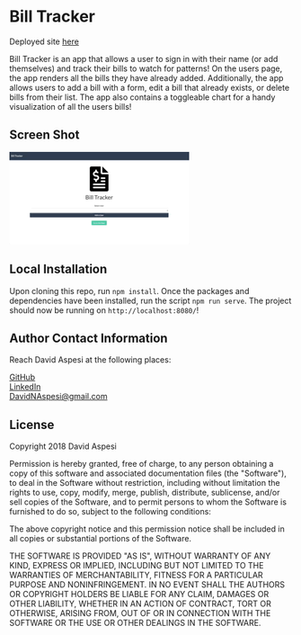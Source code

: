# Bill Tracker
Deployed site [here]("https://bill-track.firebaseapp.com/#/")

Bill Tracker is an app that allows a user to sign in with their name (or add themselves) and track their bills to watch for patterns!  On the users page, the app renders all the bills they have already added.  Additionally, the app allows users to add a bill with a form, edit a bill that already exists, or delete bills from their list.  The app also contains a toggleable chart for a handy visualization of all the users bills!

## Screen Shot
![billtracker screepcap](./src/assets/billtracker.gif)

## Local Installation

Upon cloning this repo, run `npm install`.  Once the packages and dependencies have been installed, run the script `npm run serve`.  The project should now be running on `http://localhost:8080/`!

## Author Contact Information
Reach David Aspesi at the following places:

[GitHub](https://github.com/DavidNAspesi/)  
[LinkedIn](https://www.linkedin.com/in/davidnaspesi/)  
DavidNAspesi@gmail.com

## License

Copyright 2018 David Aspesi

Permission is hereby granted, free of charge, to any person obtaining a copy of this software and associated documentation files (the "Software"), to deal in the Software without restriction, including without limitation the rights to use, copy, modify, merge, publish, distribute, sublicense, and/or sell copies of the Software, and to permit persons to whom the Software is furnished to do so, subject to the following conditions:

The above copyright notice and this permission notice shall be included in all copies or substantial portions of the Software.

THE SOFTWARE IS PROVIDED "AS IS", WITHOUT WARRANTY OF ANY KIND, EXPRESS OR IMPLIED, INCLUDING BUT NOT LIMITED TO THE WARRANTIES OF MERCHANTABILITY, FITNESS FOR A PARTICULAR PURPOSE AND NONINFRINGEMENT. IN NO EVENT SHALL THE AUTHORS OR COPYRIGHT HOLDERS BE LIABLE FOR ANY CLAIM, DAMAGES OR OTHER LIABILITY, WHETHER IN AN ACTION OF CONTRACT, TORT OR OTHERWISE, ARISING FROM, OUT OF OR IN CONNECTION WITH THE SOFTWARE OR THE USE OR OTHER DEALINGS IN THE SOFTWARE.
